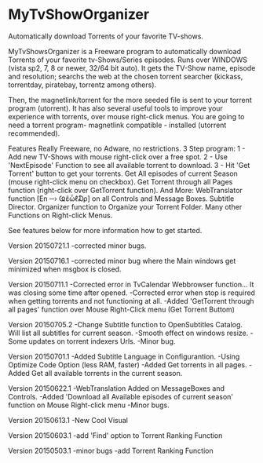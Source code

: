 # MyTvShowOrganizer
Automatically download Torrents of your favorite TV-shows.

MyTvShowsOrganizer is a Freeware program to automatically download Torrents of your favorite tv-Shows/Series episodes.
Runs over WINDOWS (vista sp2, 7, 8 or newer, 32/64 bit auto).
It gets the TV-Show name, episode and resolution; searchs the web at the chosen torrent searcher (kickass, torrentday, piratebay, torrentz among others). 

Then, the magnetlink/torrent for the more seeded file is sent to your torrent program (utorrent).
It has also several useful tools to improve your experience with torrents, over mouse right-click menus.
You are going to need a torrent program- magnetlink compatible - installed (utorrent recommended).

Features
    Really Freeware, no Adware, no restrictions.
	3 Step program:
    1 - Add new TV-Shows with mouse right-click over a free spot.
    2 - Use 'NextEpisode' Function to see all available torrent to download.
    3 - Hit 'Get Torrent' button to get your torrents.
    Get All episodes of current Season (mouse right-click menu on checkbox).
    Get Torrent through all Pages function (right-click over GetTorrent function).
    And More:
    WebTranslator function [En ─› Ҩἒὧℓ₯] on all Controls and Message Boxes.
    Subtitle Director.
    Organizer function to Organize your Torrent Folder.
    Many other Functions on Right-click Menus.


See features below for more information how to get started.


Version 20150721.1
-corrected minor bugs.

Version 20150716.1
-corrected minor bug where the Main
 windows get minimized when msgbox is closed.

Version 20150711.1
-Corrected error in TvCalendar Webbrowser function...
 It was closing some time after opened.
-Corrected error when stop is required when getting 
 torrents and not functioning at all.
-Added 'GetTorrent through all pages' function
   over Mouse Right-Click menu (Get Torrent Buttom)

Version 20150705.2
-Change Subtitle function to OpenSubtitles Catalog.
 Will list all subtitles for current season.
-Smooth effect on windows resize.
-Some updates on torrent indexers Urls.
-Minor bug.

Version 20150701.1
-Added Subtitle Language in Configurantion.
-Using Optimize Code Option (less RAM, faster)
-Added Get torrents in all pages.
-Added Get all available torrents in the current season.

Version 20150622.1
-WebTranslation Added on MessageBoxes and Controls.
-Added 'Download all Available episodes of current season' function on
 Mouse Right-click menu
-Minor bugs.

Version 20150613.1
-New Cool Visual

Version 20150603.1
-add 'Find' option to Torrent Ranking Function

Version 20150503.1
-minor bugs
-add Torrent Ranking Function

